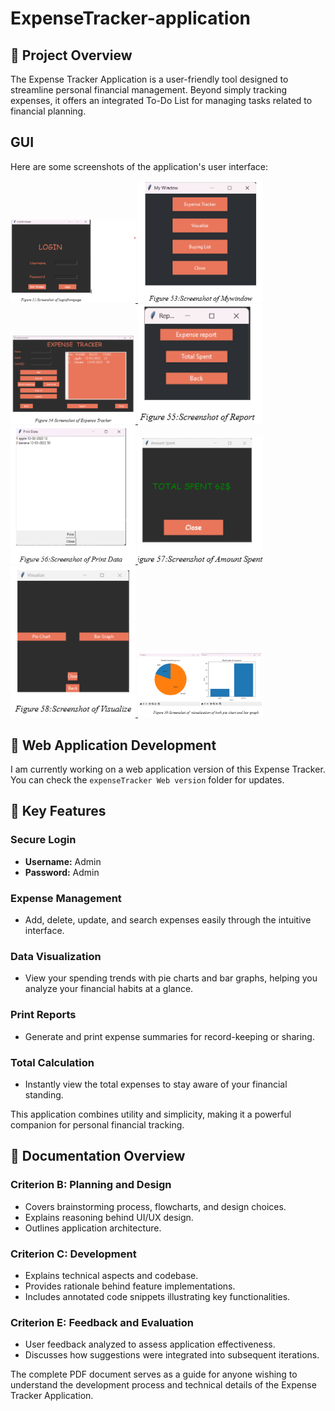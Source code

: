 # ExpenseTracker-application

## 📌 Project Overview
The Expense Tracker Application is a user-friendly tool designed to streamline personal financial management. Beyond simply tracking expenses, it offers an integrated To-Do List for managing tasks related to financial planning.

## GUI
Here are some screenshots of the application's user interface:
<p float="left">
  <a href="guiImages/Screenshot 2025-07-22 221345.png">
    <img src="guiImages/Screenshot 2025-07-22 221345.png" width="200"/>
  </a>
  <a href="guiImages/Screenshot 2025-07-22 221409.png">
    <img src="guiImages/Screenshot 2025-07-22 221409.png" width="200"/>
  </a>
  <a href="guiImages/Screenshot 2025-07-22 221427.png">
    <img src="guiImages/Screenshot 2025-07-22 221427.png" width="200"/>
  </a>
  <a href="guiImages/Screenshot 2025-07-22 221441.png">
    <img src="guiImages/Screenshot 2025-07-22 221441.png" width="200"/>
  </a>
  <a href="guiImages/Screenshot 2025-07-22 221456.png">
    <img src="guiImages/Screenshot 2025-07-22 221456.png" width="200"/>
  </a>
  <a href="guiImages/Screenshot 2025-07-22 221515.png">
    <img src="guiImages/Screenshot 2025-07-22 221515.png" width="200"/>
  </a>
  <a href="guiImages/Screenshot 2025-07-22 221527.png">
    <img src="guiImages/Screenshot 2025-07-22 221527.png" width="200"/>
  </a>
  <a href="guiImages/Screenshot 2025-07-22 221539.png">
    <img src="guiImages/Screenshot 2025-07-22 221539.png" width="200"/>
  </a>
</p>


## 🚧 Web Application Development
I am currently working on a web application version of this Expense Tracker. You can check the `expenseTracker Web version` folder for updates.


## 🔑 Key Features

### Secure Login
- **Username:** Admin  
- **Password:** Admin  

### Expense Management
- Add, delete, update, and search expenses easily through the intuitive interface.

### Data Visualization
- View your spending trends with pie charts and bar graphs, helping you analyze your financial habits at a glance.

### Print Reports
- Generate and print expense summaries for record-keeping or sharing.

### Total Calculation
- Instantly view the total expenses to stay aware of your financial standing.

This application combines utility and simplicity, making it a powerful companion for personal financial tracking.

## 📑 Documentation Overview

### Criterion B: Planning and Design
- Covers brainstorming process, flowcharts, and design choices.
- Explains reasoning behind UI/UX design.
- Outlines application architecture.

### Criterion C: Development
- Explains technical aspects and codebase.
- Provides rationale behind feature implementations.
- Includes annotated code snippets illustrating key functionalities.

### Criterion E: Feedback and Evaluation
- User feedback analyzed to assess application effectiveness.
- Discusses how suggestions were integrated into subsequent iterations.

The complete PDF document serves as a guide for anyone wishing to understand the development process and technical details of the Expense Tracker Application.


